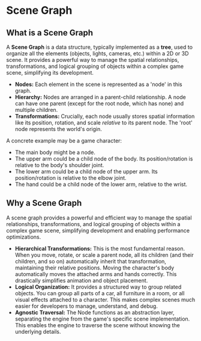 # Scene Graph

## What is a Scene Graph

A **Scene Graph** is a data structure, typically implemented as a **tree**, used to organize all the elements (objects, lights, cameras, etc.) within a 2D or 3D scene. It provides a powerful way to manage the spatial relationships, transformations, and logical grouping of objects within a complex game scene, simplifying its development.

* **Nodes:** Each element in the scene is represented as a 'node' in this graph.
* **Hierarchy:** Nodes are arranged in a parent-child relationship. A node can have one parent (except for the root node, which has none) and multiple children.
* **Transformations:** Crucially, each node usually stores spatial information like its position, rotation, and scale _relative_ to its parent node. The 'root' node represents the world's origin.

A concrete example may be a game character:

* The main body might be a node.
* The upper arm could be a child node of the body. Its position/rotation is relative to the body's shoulder joint.
* The lower arm could be a child node of the upper arm. Its position/rotation is relative to the elbow joint.
* The hand could be a child node of the lower arm, relative to the wrist.

## Why a Scene Graph

A scene graph provides a powerful and efficient way to manage the spatial relationships, transformations, and logical grouping of objects within a complex game scene, simplifying development and enabling performance optimizations.

* **Hierarchical Transformations:** This is the most fundamental reason. When you move, rotate, or scale a parent node, all its children (and their children, and so on) automatically inherit that transformation, maintaining their relative positions. Moving the character's body automatically moves the attached arms and hands correctly. This drastically simplifies animation and object placement.
* **Logical Organization:** It provides a structured way to group related objects. You can group all parts of a car, all furniture in a room, or all visual effects attached to a character. This makes complex scenes much easier for developers to manage, understand, and debug.
* **Agnostic Traversal:** The Node functions as an abstraction layer, separating the engine from the game's specific scene implementation. This enables the engine to traverse the scene without knowing the underlying details.
